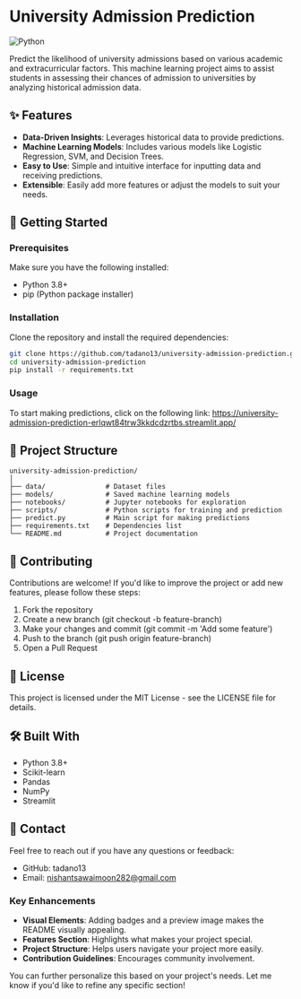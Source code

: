 # University Admission Prediction

![Python](https://img.shields.io/badge/Python-3.8%2B-blue)

Predict the likelihood of university admissions based on various academic and extracurricular factors. This machine learning project aims to assist students in assessing their chances of admission to universities by analyzing historical admission data.

## ✨ Features

- **Data-Driven Insights**: Leverages historical data to provide predictions.
- **Machine Learning Models**: Includes various models like Logistic Regression, SVM, and Decision Trees.
- **Easy to Use**: Simple and intuitive interface for inputting data and receiving predictions.
- **Extensible**: Easily add more features or adjust the models to suit your needs.

## 🚀 Getting Started

### Prerequisites

Make sure you have the following installed:

- Python 3.8+
- pip (Python package installer)

### Installation

Clone the repository and install the required dependencies:

```bash
git clone https://github.com/tadano13/university-admission-prediction.git
cd university-admission-prediction
pip install -r requirements.txt
```

### Usage
To start making predictions, click on the following link: https://university-admission-prediction-erlqwt84trw3kkdcdzrtbs.streamlit.app/

## 📂 Project Structure
```plaintext
university-admission-prediction/
│
├── data/               # Dataset files
├── models/             # Saved machine learning models
├── notebooks/          # Jupyter notebooks for exploration
├── scripts/            # Python scripts for training and prediction
├── predict.py          # Main script for making predictions
├── requirements.txt    # Dependencies list
└── README.md           # Project documentation
```
## 🤝 Contributing
Contributions are welcome! If you'd like to improve the project or add new features, please follow these steps:

1. Fork the repository
2. Create a new branch (git checkout -b feature-branch)
3. Make your changes and commit (git commit -m 'Add some feature')
4. Push to the branch (git push origin feature-branch)
5. Open a Pull Request

## 📜 License
This project is licensed under the MIT License - see the LICENSE file for details.

## 🛠️ Built With
- Python 3.8+
- Scikit-learn
- Pandas
- NumPy
- Streamlit

## 📧 Contact
Feel free to reach out if you have any questions or feedback:

- GitHub: tadano13
- Email: nishantsawaimoon282@gmail.com

### Key Enhancements

- **Visual Elements**: Adding badges and a preview image makes the README visually appealing.
- **Features Section**: Highlights what makes your project special.
- **Project Structure**: Helps users navigate your project more easily.
- **Contribution Guidelines**: Encourages community involvement.

You can further personalize this based on your project's needs. Let me know if you'd like to refine any specific section!
